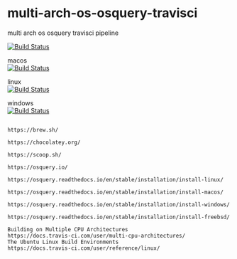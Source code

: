 # multi-arch-os-osquery-travisci
multi arch os osquery travisci pipeline


[![Build Status](https://travis-ci.com/githubfoam/multi-arch-os-osquery-travisci.svg?branch=master)](https://travis-ci.com/githubfoam/multi-arch-os-osquery-travisci)  

macos  
[![Build Status](https://travis-ci.com/githubfoam/multi-arch-os-osquery-travisci.svg?branch=feature_macos)](https://travis-ci.com/githubfoam/multi-arch-os-osquery-travisci)  

linux  
[![Build Status](https://travis-ci.com/githubfoam/multi-arch-os-osquery-travisci.svg?branch=feature_linux)](https://travis-ci.com/githubfoam/multi-arch-os-osquery-travisci)  

windows  
[![Build Status](https://travis-ci.com/githubfoam/multi-arch-os-osquery-travisci.svg?branch=feature_windows)](https://travis-ci.com/githubfoam/multi-arch-os-osquery-travisci)  

~~~~

https://brew.sh/

https://chocolatey.org/

https://scoop.sh/

https://osquery.io/

https://osquery.readthedocs.io/en/stable/installation/install-linux/

https://osquery.readthedocs.io/en/stable/installation/install-macos/

https://osquery.readthedocs.io/en/stable/installation/install-windows/

https://osquery.readthedocs.io/en/stable/installation/install-freebsd/

~~~~

~~~~
Building on Multiple CPU Architectures
https://docs.travis-ci.com/user/multi-cpu-architectures/
The Ubuntu Linux Build Environments
https://docs.travis-ci.com/user/reference/linux/
~~~~
